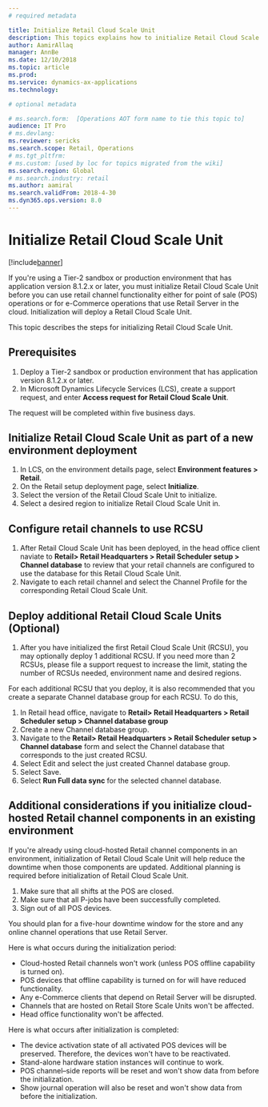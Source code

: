 ```yaml
---
# required metadata

title: Initialize Retail Cloud Scale Unit
description: This topics explains how to initialize Retail Cloud Scale Unit.
author: AamirAllaq
manager: AnnBe
ms.date: 12/10/2018
ms.topic: article
ms.prod: 
ms.service: dynamics-ax-applications
ms.technology: 

# optional metadata

# ms.search.form:  [Operations AOT form name to tie this topic to]
audience: IT Pro
# ms.devlang: 
ms.reviewer: sericks
ms.search.scope: Retail, Operations 
# ms.tgt_pltfrm: 
# ms.custom: [used by loc for topics migrated from the wiki]
ms.search.region: Global
# ms.search.industry: retail
ms.author: aamiral
ms.search.validFrom: 2018-4-30 
ms.dyn365.ops.version: 8.0 
---
```



# Initialize Retail Cloud Scale Unit

[!include[banner](../includes/banner.md)]

If you're using a Tier-2 sandbox or production environment that has application version 8.1.2.x or later, you must initialize Retail Cloud Scale Unit before you can use retail channel functionality either for point of sale (POS) operations or for e-Commerce operations that use Retail Server in the cloud. Initialization will deploy a Retail Cloud Scale Unit.

This topic describes the steps for initializing Retail Cloud Scale Unit.

## Prerequisites

1. Deploy a Tier-2 sandbox or production environment that has application version 8.1.2.x or later.
2. In Microsoft Dynamics Lifecycle Services (LCS), create a support request, and enter **Access request for Retail Cloud Scale Unit**.

The request will be completed within five business days.

## Initialize Retail Cloud Scale Unit as part of a new environment deployment

1. In LCS, on the environment details page, select **Environment features \> Retail**.
2. On the Retail setup deployment page, select **Initialize**.
3. Select the version of the Retail Cloud Scale Unit to initialize.
4. Select a desired region to initialize Retail Cloud Scale Unit in.

## Configure retail channels to use RCSU

1. After Retail Cloud Scale Unit has been deployed, in the head office client naviate to **Retail> Retail Headquarters > Retail Scheduler setup > Channel database** to review that your retail channels are configured to use the database for this Retail Cloud Scale Unit.
2. Navigate to each retail channel and select the Channel Profile for the corresponding Retail Cloud Scale Unit. 

## Deploy additional Retail Cloud Scale Units (Optional)

1. After you have initialized the first Retail Cloud Scale Unit (RCSU), you may optionally deploy 1 additional RCSU. If you need more than 2 RCSUs, please file a support request to increase the limit, stating the number of RCSUs needed, environment name and desired regions.

For each additional RCSU that you deploy, it is also recommended that you create a separate Channel database group for each RCSU. To do this, 

1. In Retail head office, navigate to **Retail> Retail Headquarters > Retail Scheduler setup > Channel database group**
2. Create a new Channel database group. 
3. Navigate to the **Retail> Retail Headquarters > Retail Scheduler setup > Channel database** form and select the Channel database that corresponds to the just created RCSU. 
4. Select Edit and select the just created Channel database group. 
5. Select Save.
6. Select **Run Full data sync** for the selected channel database.

## Additional considerations if you initialize cloud-hosted Retail channel components in an existing environment

If you're already using cloud-hosted Retail channel components in an environment, initialization of Retail Cloud Scale Unit will help reduce the downtime when those components are updated. Additional planning is required before initialization of Retail Cloud Scale Unit.

1. Make sure that all shifts at the POS are closed.
2. Make sure that all P-jobs have been successfully completed.
3. Sign out of all POS devices.

You should plan for a five-hour downtime window for the store and any online channel operations that use Retail Server.

Here is what occurs during the initialization period:

- Cloud-hosted Retail channels won't work (unless POS offline capability is turned on).
- POS devices that offline capability is turned on for will have reduced functionality.
- Any e-Commerce clients that depend on Retail Server will be disrupted.
- Channels that are hosted on Retail Store Scale Units won't be affected.
- Head office functionality won't be affected.

Here is what occurs after initialization is completed:

- The device activation state of all activated POS devices will be preserved. Therefore, the devices won't have to be reactivated.
- Stand-alone hardware station instances will continue to work.
- POS channel–side reports will be reset and won't show data from before the initialization.
- Show journal operation will also be reset and won't show data from before the initialization.
